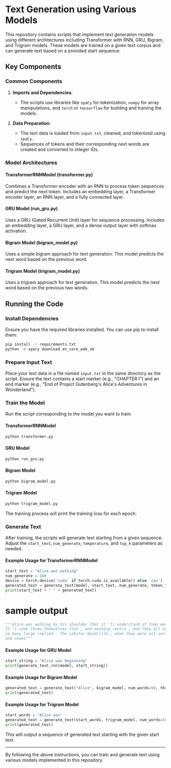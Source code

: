 
# Text Generation using Various Models

This repository contains scripts that implement text generation models using different architectures including Transformer with RNN, GRU, Bigram, and Trigram models. These models are trained on a given text corpus and can generate text based on a provided start sequence.

## Key Components

### Common Components

1. **Imports and Dependencies**:
   - The scripts use libraries like `spaCy` for tokenization, `numpy` for array manipulations, and `torch` or `tensorflow` for building and training the models.

2. **Data Preparation**:
   - The text data is loaded from `input.txt`, cleaned, and tokenized using `spaCy`.
   - Sequences of tokens and their corresponding next words are created and converted to integer IDs.

### Model Architectures

#### TransformerRNNModel (transformer.py)

Combines a Transformer encoder with an RNN to process token sequences and predict the next token. Includes an embedding layer, a Transformer encoder layer, an RNN layer, and a fully connected layer.

#### GRU Model (run_gru.py)

Uses a GRU (Gated Recurrent Unit) layer for sequence processing. Includes an embedding layer, a GRU layer, and a dense output layer with softmax activation.

#### Bigram Model (bigram_model.py)

Uses a simple bigram approach for text generation. This model predicts the next word based on the previous word.

#### Trigram Model (trigram_model.py)

Uses a trigram approach for text generation. This model predicts the next word based on the previous two words.

## Running the Code

### Install Dependencies

Ensure you have the required libraries installed. You can use pip to install them:

```bash
pip install -r requirements.txt
python -m spacy download en_core_web_sm
```

### Prepare Input Text

Place your text data in a file named `input.txt` in the same directory as the script. Ensure the text contains a start marker (e.g., "CHAPTER I") and an end marker (e.g., "End of Project Gutenberg's Alice's Adventures in Wonderland").

### Train the Model

Run the script corresponding to the model you want to train:

#### TransformerRNNModel

```bash
python transformer.py
```

#### GRU Model

```bash
python run_gru.py
```

#### Bigram Model

```bash
python bigram_model.py
```

#### Trigram Model

```bash
python trigram_model.py
```

The training process will print the training loss for each epoch.

### Generate Text

After training, the scripts will generate text starting from a given sequence. Adjust the `start_text`, `num_generate`, `temperature`, and `top_k` parameters as needed.

#### Example Usage for TransformerRNNModel

```python
start_text = "Alice was walking"
num_generate = 100
device = torch.device('cuda' if torch.cuda.is_available() else 'cpu')
generated_text = generate_text(model, start_text, num_generate, token_to_id, id_to_token, vocab_size, device, temperature=0.8, top_k=40)
print(start_text + " " + generated_text)
```
# sample output
```python
"""Alice was walking by his shoulder that it ’ll understand of them were lying on their tails in another moment on their tails in their tails down the Dodo away !
It ’s cook threw themselves flat , and washing_—extra , And they all over . Alice noticed , because she made of course , and began staring came skimming out of course ,
so many large replied . The Lobster Quadrille , when they were all sorts of course , in fact , that had come on which way , that savage when I ’ve seen her head downwards , 
and shoes"""
```

#### Example Usage for GRU Model

```python
start_string = "Alice was beginning"
print(generate_text_rnn(model, start_string))
```

#### Example Usage for Bigram Model

```python
generated_text = generate_text("Alice", bigram_model, num_words=50, threshold=0.01)
print(generated_text)
```

#### Example Usage for Trigram Model

```python
start_words = "Alice was"
generated_text = generate_text(start_words, trigram_model, num_words=50)
print(generated_text)
```

This will output a sequence of generated text starting with the given start text.

---

By following the above instructions, you can train and generate text using various models implemented in this repository.

